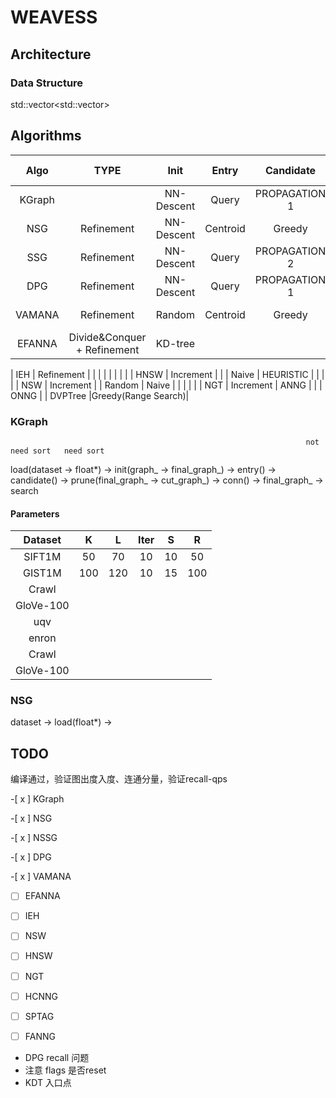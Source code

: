 # WEAVESS

## Architecture

### Data Structure

std::vector<std::vector<SimpleNeighbor>>

## Algorithms

|  Algo  |             TYPE             |        Init         |     Entry      |   Candidate   |        Prune         |     Conn     |    Search Entry    |    Search Route    |
|:------:|:----------------------------:| :------------------:| :------------: | :-----------: | :-------------------:| :-----------:| :-----------------:|:------------------:|
| KGraph |                              |     NN-Descent      |     Query      | PROPAGATION 1 |        Naive         |              |      Random        |       Greedy       |
| NSG    |          Refinement          |     NN-Descent      |    Centroid    |     Greedy    |        NSG           | Reverse+DFS  |     Centroid       |       Greedy       |
| SSG    |          Refinement          |     NN-Descent      |     Query      | PROPAGATION 2 |        SSG           | Reverse+DFS  |    Sub Centroid    |       Greedy       |
| DPG    |          Refinement          |     NN-Descent      |     Query      | PROPAGATION 1 |        DPG           |    Reverse   |      Random        |       Greedy       |
| VAMANA |          Refinement          |       Random        |    Centroid    |     Greedy    |  HEURISTIC + VAMANA  |    Reverse   |     Centroid       |       Greedy       |
| EFANNA | Divide&Conquer + Refinement  |       KD-tree       |                |               |             |              |                    |                    |

| IEH    |   Refinement   |                       |                |               |             |              |                    |                    |
| HNSW   |   Increment    |                       |                |      Naive    |  HEURISTIC  |              |                    |                    |
| NSW    |   Increment    |                       |     Random     |      Naive    |             |              |                    |                    |
| NGT    |   Increment    |       ANNG            |                |               |    ONNG     |              |      DVPTree       |Greedy(Range Search)|

### KGraph
                                                                      not need sort   need sort
load(dataset -> float*) -> init(graph_ -> final_graph_) -> entry() -> candidate() -> prune(final_graph_ -> cut_graph_) -> conn() -> final_graph_ -> search

#### Parameters

|  Dataset  |  K  |  L  | Iter |  S |  R  |
|:---------:|:---:|:---:|:----:|:--:|:---:|
| SIFT1M    | 50  | 70  |  10  | 10 | 50  |
| GIST1M    | 100 | 120 |  10  | 15 | 100 |
| Crawl     |  |  |    |  |  |
| GloVe-100 |  |  |    |  |  |
| uqv       |  |  |    |  |  |
| enron     |  |  |    |  |  |
| Crawl     |  |  |    |  |  |
| GloVe-100 |  |  |    |  |  |

### NSG

dataset -> load(float*) ->


## TODO

编译通过，验证图出度入度、连通分量，验证recall-qps

-[ x ] KGraph

-[ x ] NSG

-[ x ] NSSG

-[ x ] DPG

-[ x ] VAMANA

-[ ] EFANNA

-[ ] IEH

-[ ] NSW

-[ ] HNSW

-[ ] NGT

-[ ] HCNNG

-[ ] SPTAG

-[ ] FANNG


* DPG recall 问题
* 注意 flags 是否reset
* KDT 入口点

